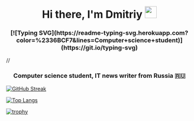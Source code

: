 <h1 align="center">Hi there, I'm Dmitriy</a> 
<img src="https://github.com/blackcater/blackcater/raw/main/images/Hi.gif" height="32"/></h1>
<h3 align="center">[![Typing SVG](https://readme-typing-svg.herokuapp.com?color=%2336BCF7&lines=Computer+science+student)](https://git.io/typing-svg)</h3>
//<h3 align="center">Computer science student, IT news writer from Russia 🇷🇺</h3>

<!---
cD40Phd/cD40Phd is a ✨ special ✨ repository because its `README.md` (this file) appears on your GitHub profile.
You can click the Preview link to take a look at your changes.
--->
[![GitHub Streak](https://github-readme-streak-stats.herokuapp.com/?user=cD40Phd)](https://git.io/streak-stats)
<!---Для компактной версии-->
[![Top Langs](https://github-readme-stats.vercel.app/api/top-langs/?username=cD40Phd)](https://github.com/cD40Phd/github-readme-stats)
<!---Для компактной версии-->
[![trophy](https://github-profile-trophy.vercel.app/?username=cD40Phd)](https://github.com/cD40Phd/github-profile-trophy)

